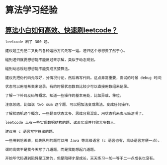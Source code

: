 # 算法学习经验

## [算法小白如何高效、快速刷leetcode？](https://www.zhihu.com/question/321738058/answer/681703710)
```txt
leetcode 刷了 300 题。

建议题主先把二叉树的各种遍历方式先写一遍。递归这个思想要了然于心。

碰到递归就要想想能不能反过来求解，类似于动态规划。

碰到动态规划想想能不能变成贪婪算法。

建议先把伪代码先写好，分情况讨论，然后再写代码。这点非常重要，面试的时候 debug 时间过长很不好。

状态可以用哈希表来记录。有的时候状态数目比较少可以直接用数组来记录。

了解一下补码反码等概念，知道一些操作的基本用处，比如异或，移位。

注意总结，比如说 two sum 这个题，可以把加法变成乘法，变成任何操作。

了解状态机这个概念，一些题目状态太多，思维容易混乱，用状态机来表示简洁明了。

leetcode 上有一些实现数据结构的题，试着实现并打败大多数人。

建议用 c 语言写字符串的题。

一些用到哈希表，优先队列的题可以用 Java 等高级语言（c 语言也有，高级语言方便一点）。所

谓的高效不是我今天写了几道题，而是我能想起几道题。

开始写代码遇到阻碍是正常的，但是阻碍才是成长，天天练习一加一等于二一点成长也没有。
```
